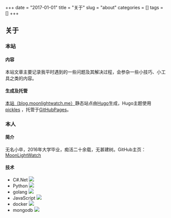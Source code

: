 +++
date = "2017-01-01"
title = "关于"
slug = "about"
categories = []
tags = []
+++

## 关于

### 本站

#### 内容

本站文章主要记录我平时遇到的一些问题及其解决过程，会参杂一些小技巧、小工具之类的内容。

#### 生成及托管

[本站（blog.moonlightwatch.me）](http://blog.moonlightwatch.me/)静态站点由[Hugo](https://gohugo.io/)生成，Hugo主题使用 [pickles](https://themes.gohugo.io/hugo_theme_pickles/) ，托管于[GitHubPages](https://pages.github.com/)。

### 本人

#### 简介

无名小卒，2016年大学毕业，痴活二十余载，无甚建树。GitHub主页：[MoonLightWatch](https://github.com/moonlightwatch)

#### 技术

- C#.Net       ![](http://progressed.io/bar/80)
- Python       ![](http://progressed.io/bar/60)
- golang       ![](http://progressed.io/bar/40)
- JavaScript   ![](http://progressed.io/bar/30)
- docker       ![](http://progressed.io/bar/60)
- mongodb      ![](http://progressed.io/bar/70)

